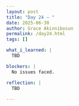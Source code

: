 ```yaml
---
layout: post
title: "Day 24 – "
date: 2025-06-30
author: Grace Akinnibosun
permalink: /day24.html
tags: []

what_i_learned: |
  TBD

blockers: |
  No issues faced.

reflection: |
  TBD
 
---
```

